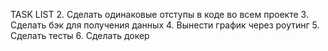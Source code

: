 TASK LIST
2. Сделать одинаковые отступы в коде во всем проекте
3. Сделать бэк для получения данных 
4. Вынести график через роутинг
5. Сделать тесты
6. Сделать докер

